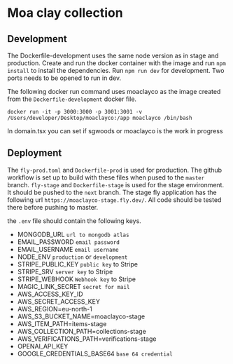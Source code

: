 # Moa clay collection


## Development
The Dockerfile-development uses the same node version as in stage and production. Create and run the docker container with the image and run `npm install` to install the dependencies. Run `npm run dev` for development. Two ports needs to be opened to run in dev.

The following docker run command uses moaclayco as the image created from the `Dockerfile-development` docker file. 

`docker run -it -p 3000:3000 -p 3001:3001 -v /Users/developer/Desktop/moaclayco:/app moaclayco /bin/bash`

In domain.tsx you can set if sgwoods or moaclayco is the work in progress


## Deployment
The `fly-prod.toml` and `Dockerfile-prod` is used for production. The github workflow is set up to build with these files when pused to the `master` branch. `fly-stage` and `Dockerfile-stage` is used for the stage environment. It should be pushed to the `next` branch. The stage fly application has the following url `https://moaclayco-stage.fly.dev/`. All code should be tested there before pushing to master. 

the `.env` file should contain the following keys.

 - MONGODB_URL `url to mongodb atlas`
 - EMAIL_PASSWORD `email password`
 - EMAIL_USERNAME `email username`
 - NODE_ENV `production` or `development`
 - STRIPE_PUBLIC_KEY `public key` to Stripe
 - STRIPE_SRV `server key` to Stripe
 - STRIPE_WEBHOOK `Webhook key` to Stripe
 - MAGIC_LINK_SECRET `secret for mail`
 - AWS_ACCESS_KEY_ID
 - AWS_SECRET_ACCESS_KEY
 - AWS_REGION=eu-north-1
 - AWS_S3_BUCKET_NAME=moaclayco-stage
 - AWS_ITEM_PATH=items-stage
 - AWS_COLLECTION_PATH=collections-stage
 - AWS_VERIFICATIONS_PATH=verifications-stage
 - OPENAI_API_KEY
 - GOOGLE_CREDENTIALS_BASE64 `base 64 credential`
